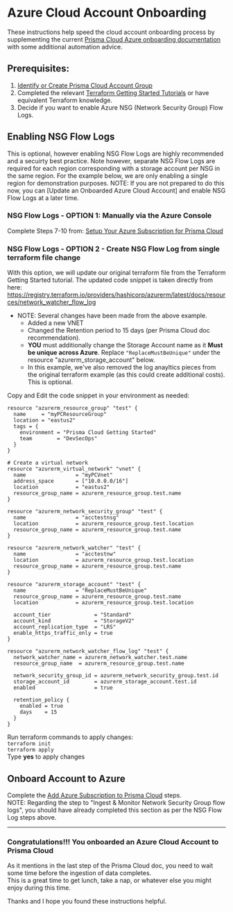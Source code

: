 # Azure Cloud Account Onboarding

These instructions help speed the cloud account onboarding process by supplementing the current [Prisma Cloud Azure onboarding documentation](https://docs.paloaltonetworks.com/prisma/prisma-cloud/prisma-cloud-admin/connect-your-cloud-platform-to-prisma-cloud/onboard-your-azure-account/add-azure-cloud-account-on-prisma-cloud.html) with some additional automation advice.

## Prerequisites:

1. [Identify or Create Prisma Cloud Account Group](https://github.com/jjchavanne/prisma-cloud-acct-onboarding#21---identify-or-create-prisma-cloud-account-groups)
2. Completed the relevant [Terraform Getting Started Tutorials](https://github.com/jjchavanne/prisma-cloud-acct-onboarding#21---identify-or-create-prisma-cloud-account-groups) or have equivalent Terraform knowledge.
3. Decide if you want to enable Azure NSG (Network Security Group) Flow Logs.

## Enabling NSG Flow Logs
This is optional, however enabling NSG Flow Logs are highly recommended and a secuirty best practice.  Note however, separate NSG Flow Logs are required for each region corresponding with a storage account per NSG in the same region.  For the example below, we are only enabling a single region for demonstration purposes.   NOTE: If you are not prepared to do this now, you can [Update an Onboarded Azure Cloud Account] and enable NSG Flow Logs at a later time.

### NSG Flow Logs - OPTION 1: Manually via the Azure Console
Complete Steps 7-10 from: [Setup Your Azure Subscription for Prisma Cloud](https://docs.paloaltonetworks.com/prisma/prisma-cloud/prisma-cloud-admin/connect-your-cloud-platform-to-prisma-cloud/onboard-your-azure-account/set-up-your-azure-account.html#id3c86dfb2-8ffb-4a60-9416-f15c5cec3ed6)

### NSG Flow Logs - OPTION 2 - Create NSG Flow Log from single terraform file change
With this option, we will update our original terraform file from the Terraform Getting Started tutorial.
The updated code snippet is taken directly from here: https://registry.terraform.io/providers/hashicorp/azurerm/latest/docs/resources/network_watcher_flow_log
- NOTE: Several changes have been made from the above example.
  - Added a new VNET
  - Changed the Retention period to 15 days (per Prisma Cloud doc recommendation).
  - **YOU** must additionally change the Storage Account name as it **Must be unique across Azure**. Replace `"ReplaceMustBeUnique"` under the resource "azurerm_storage_account" below.
  - In this example, we've also removed the log anayltics pieces from the original terraform example (as this could create additional costs).  This is optional.   

Copy and Edit the code snippet in your environment as needed:
```
resource "azurerm_resource_group" "test" {
  name     = "myPCResourceGroup"
  location = "eastus2"
  tags = {
    environment = "Prisma Cloud Getting Started"
    team        = "DevSecOps"
  }
}

# Create a virtual network
resource "azurerm_virtual_network" "vnet" {
  name                = "myPCVnet"
  address_space       = ["10.0.0.0/16"]
  location            = "eastus2"
  resource_group_name = azurerm_resource_group.test.name
}

resource "azurerm_network_security_group" "test" {
  name                = "acctestnsg"
  location            = azurerm_resource_group.test.location
  resource_group_name = azurerm_resource_group.test.name
}

resource "azurerm_network_watcher" "test" {
  name                = "acctestnw"
  location            = azurerm_resource_group.test.location
  resource_group_name = azurerm_resource_group.test.name
}

resource "azurerm_storage_account" "test" {
  name                = "ReplaceMustBeUnique"
  resource_group_name = azurerm_resource_group.test.name
  location            = azurerm_resource_group.test.location

  account_tier              = "Standard"
  account_kind              = "StorageV2"
  account_replication_type  = "LRS"
  enable_https_traffic_only = true
}

resource "azurerm_network_watcher_flow_log" "test" {
  network_watcher_name = azurerm_network_watcher.test.name
  resource_group_name  = azurerm_resource_group.test.name

  network_security_group_id = azurerm_network_security_group.test.id
  storage_account_id        = azurerm_storage_account.test.id
  enabled                   = true

  retention_policy {
    enabled = true
    days    = 15
  }
}
```
Run terraform commands to apply changes:   
`terraform init`  
`terraform apply`  
Type **yes** to apply changes

## Onboard Account to Azure
Complete the [Add Azure Subscription to Prisma Cloud](https://docs.paloaltonetworks.com/prisma/prisma-cloud/prisma-cloud-admin/connect-your-cloud-platform-to-prisma-cloud/onboard-your-azure-account/add-azure-cloud-account-on-prisma-cloud.html) steps.   
NOTE: Regarding the step to "Ingest & Monitor Network Security Group flow logs", you should have already completed this section as per the NSG Flow Log steps above.

---

### Congratulations!!! You onboarded an Azure Cloud Account to Prisma Cloud
As it mentions in the last step of the Prisma Cloud doc, you need to wait some time before the ingestion of data completes.   
This is a great time to get lunch, take a nap, or whatever else you might enjoy during this time.   
   
Thanks and I hope you found these instructions helpful.

